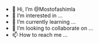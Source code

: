 - 👋 Hi, I’m @Mostofashimla
- 👀 I’m interested in ...
- 🌱 I’m currently learning ...
- 💞️ I’m looking to collaborate on ...
- 📫 How to reach me ...

<!---
Mostofashimla/Mostofashimla is a ✨ special ✨ repository because its `README.md` (this file) appears on your GitHub profile.
You can click the Preview link to take a look at your changes.
--->
